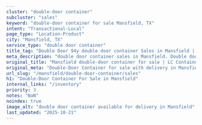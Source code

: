 ```yaml
---
cluster: "double-door container"
subcluster: "sales"
keyword: "double-door container for sale Mansfield, TX"
intent: "Transactional-Local"
page_type: "Location-Product"
city: "Mansfield, TX"
service_type: "double door container"
title_tag: "Double Door 94y double door container Sales in Mansfield | LC Container"
meta_description: "double door container sales in Mansfield. Double door containers for easy access. Fast delivery, competitive pricing. Serving double door container area. Quote ID: 2K5. Call (214) 524-4168 for your free quote today."
original_title: "Mansfield double-door container for sale | LC Container"
original_meta: "Double-Door Container for sale with delivery in Mansfield, TX. LC Container — local Since 2003. Get pricing today."
url_slug: "/mansfield/double-door-container/sales"
h1: "Double-Door Container For Sale in Mansfield"
internal_links: "/inventory"
priority: 3
notes: "NaN"
noindex: true
image_alt: "double door container available for delivery in Mansfield"
last_updated: "2025-10-21"
---
```


<!-- TODO: Add unique city/inventory copy, images, and internal links here. -->
